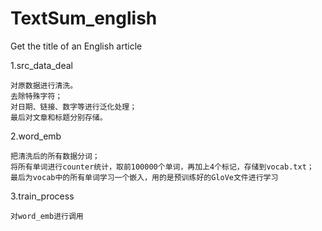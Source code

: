 # TextSum_english
Get the title of an English article

1.src_data_deal

    对原数据进行清洗。
    去除特殊字符；
    对日期、链接、数字等进行泛化处理；
    最后对文章和标题分别存储。

2.word_emb
    
    把清洗后的所有数据分词；
    将所有单词进行counter统计，取前100000个单词，再加上4个标记，存储到vocab.txt；
    最后为vocab中的所有单词学习一个嵌入，用的是预训练好的GloVe文件进行学习

3.train_process
    
    对word_emb进行调用
